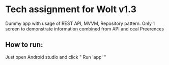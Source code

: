 # Tech assignment for Wolt v1.3

Dummy app with usage of REST API, MVVM, Repository pattern. 
Only 1 screen to demonstrate information combined from API and ocal Preerences

## How to run: 

Just open Android studio and click " Run 'app' " 
